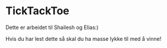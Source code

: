 # TickTackToe

Dette er arbeidet til Shailesh og Elias:)

Hvis du har lest dette så skal du ha masse lykke til med å vinne!
